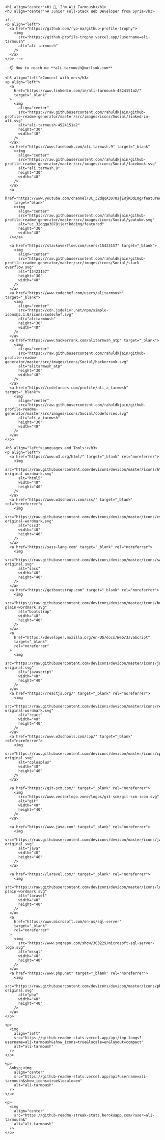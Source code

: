 
    <h1 align="center">Hi 👋, I'm Ali Tarmoush</h1>
    <h3 align="center">A Junior Full-Stack Web Developer from Syria</h3>
<!--     <p align="center">
      <img src="assets/img/ali-tarmoush.png" alt="ali-tarmoush" />
    </p> -->
    <!-- 
    <p align="left">
      <a href="https://github.com/ryo-ma/github-profile-trophy">
        <img
          src="https://github-profile-trophy.vercel.app/?username=ali-tarmoush"
          alt="ali-tarmoush"
        />
      </a>
    </p> -->

    - 📫 How to reach me **ali-tarmoush@outlook.com**

    <h3 align="left">Connect with me:</h3>
    <p align="left">
      <a
        href="https://www.linkedin.com/in/ali-tarmoush-4524151a2/"
        target="_blank"
      >
        <img
          align="center"
          src="https://raw.githubusercontent.com/rahuldkjain/github-profile-readme-generator/master/src/images/icons/Social/linked-in-alt.svg"
          alt="ali-tarmoush-4524151a2"
          height="30"
          width="40"
        />
      </a>
      <a href="https://www.facebook.com/ali.tarmwsh.9" target="_blank"
        ><img
          align="center"
          src="https://raw.githubusercontent.com/rahuldkjain/github-profile-readme-generator/master/src/images/icons/Social/facebook.svg"
          alt="ali.tarmwsh.9"
          height="30"
          width="40"
        />
      </a>
      <a
        href="https://www.youtube.com/channel/UC_32dqqA3078JjERjKDdImg/featured"
        target="blank"
        ><img
          align="center"
          src="https://raw.githubusercontent.com/rahuldkjain/github-profile-readme-generator/master/src/images/icons/Social/youtube.svg"
          alt="uc_32dqqa3078jjerjkddimg/featured"
          height="30"
          width="40"
      /></a>

      <a href="https://stackoverflow.com/users/15423157" target="_blank">
        <img
          align="center"
          src="https://raw.githubusercontent.com/rahuldkjain/github-profile-readme-generator/master/src/images/icons/Social/stack-overflow.svg"
          alt="15423157"
          height="30"
          width="40"
        />
      </a>
      <a href="https://www.codechef.com/users/alitarmoush" target="_blank">
        <img
          align="center"
          src="https://cdn.jsdelivr.net/npm/simple-icons@3.1.0/icons/codechef.svg"
          alt="alitarmoush"
          height="30"
          width="40"
        />
      </a>
      <a href="https://www.hackerrank.com/alitarmwsh_atp" target="_blank">
        <img
          align="center"
          src="https://raw.githubusercontent.com/rahuldkjain/github-profile-readme-generator/master/src/images/icons/Social/hackerrank.svg"
          alt="alitarmwsh_atp"
          height="30"
          width="40"
        />
      </a>
      <a href="https://codeforces.com/profile/ali_a_tarmwsh" target="_blank">
        <img
          align="center"
          src="https://raw.githubusercontent.com/rahuldkjain/github-profile-readme-generator/master/src/images/icons/Social/codeforces.svg"
          alt="ali_a_tarmwsh"
          height="30"
          width="40"
        />
      </a>
    </p>

    <h3 align="left">Languages and Tools:</h3>
    <p align="left">
      <a href="https://www.w3.org/html/" target="_blank" rel="noreferrer">
        <img
          src="https://raw.githubusercontent.com/devicons/devicon/master/icons/html5/html5-original-wordmark.svg"
          alt="html5"
          width="40"
          height="40"
        />
      </a>
      <a href="https://www.w3schools.com/css/" target="_blank" rel="noreferrer">
        <img
          src="https://raw.githubusercontent.com/devicons/devicon/master/icons/css3/css3-original-wordmark.svg"
          alt="css3"
          width="40"
          height="40"
        />
      </a>
      <a href="https://sass-lang.com" target="_blank" rel="noreferrer">
        <img
          src="https://raw.githubusercontent.com/devicons/devicon/master/icons/sass/sass-original.svg"
          alt="sass"
          width="40"
          height="40"
        />
      </a>
      <a href="https://getbootstrap.com" target="_blank" rel="noreferrer">
        <img
          src="https://raw.githubusercontent.com/devicons/devicon/master/icons/bootstrap/bootstrap-plain-wordmark.svg"
          alt="bootstrap"
          width="40"
          height="40"
        />
      </a>
      <a
        href="https://developer.mozilla.org/en-US/docs/Web/JavaScript"
        target="_blank"
        rel="noreferrer"
      >
        <img
          src="https://raw.githubusercontent.com/devicons/devicon/master/icons/javascript/javascript-original.svg"
          alt="javascript"
          width="40"
          height="40"
        />
      </a>
      <a href="https://reactjs.org/" target="_blank" rel="noreferrer">
        <img
          src="https://raw.githubusercontent.com/devicons/devicon/master/icons/react/react-original-wordmark.svg"
          alt="react"
          width="40"
          height="40"
        />
      </a>
      <a href="https://www.w3schools.com/cpp/" target="_blank" rel="noreferrer">
        <img
          src="https://raw.githubusercontent.com/devicons/devicon/master/icons/cplusplus/cplusplus-original.svg"
          alt="cplusplus"
          width="40"
          height="40"
        />
      </a>

      <a href="https://git-scm.com/" target="_blank" rel="noreferrer">
        <img
          src="https://www.vectorlogo.zone/logos/git-scm/git-scm-icon.svg"
          alt="git"
          width="40"
          height="40"
        />
      </a>

      <a href="https://www.java.com" target="_blank" rel="noreferrer">
        <img
          src="https://raw.githubusercontent.com/devicons/devicon/master/icons/java/java-original.svg"
          alt="java"
          width="40"
          height="40"
        />
      </a>

      <a href="https://laravel.com/" target="_blank" rel="noreferrer">
        <img
          src="https://raw.githubusercontent.com/devicons/devicon/master/icons/laravel/laravel-plain-wordmark.svg"
          alt="laravel"
          width="40"
          height="40"
        />
      </a>
      <a
        href="https://www.microsoft.com/en-us/sql-server"
        target="_blank"
        rel="noreferrer"
      >
        <img
          src="https://www.svgrepo.com/show/303229/microsoft-sql-server-logo.svg"
          alt="mssql"
          width="40"
          height="40"
        />
      </a>
      <a href="https://www.php.net" target="_blank" rel="noreferrer">
        <img
          src="https://raw.githubusercontent.com/devicons/devicon/master/icons/php/php-original.svg"
          alt="php"
          width="40"
          height="40"
        />
      </a>
    </p>

    <p>
      <img
        align="left"
        src="https://github-readme-stats.vercel.app/api/top-langs?username=ali-tarmoush&show_icons=true&locale=en&layout=compact"
        alt="ali-tarmoush"
      />
    </p>

    <p>
      &nbsp;<img
        align="center"
        src="https://github-readme-stats.vercel.app/api?username=ali-tarmoush&show_icons=true&locale=en"
        alt="ali-tarmoush"
      />
    </p>

    <p>
      <img
        align="center"
        src="https://github-readme-streak-stats.herokuapp.com/?user=ali-tarmoush&"
        alt="ali-tarmoush"
      />
    </p>
